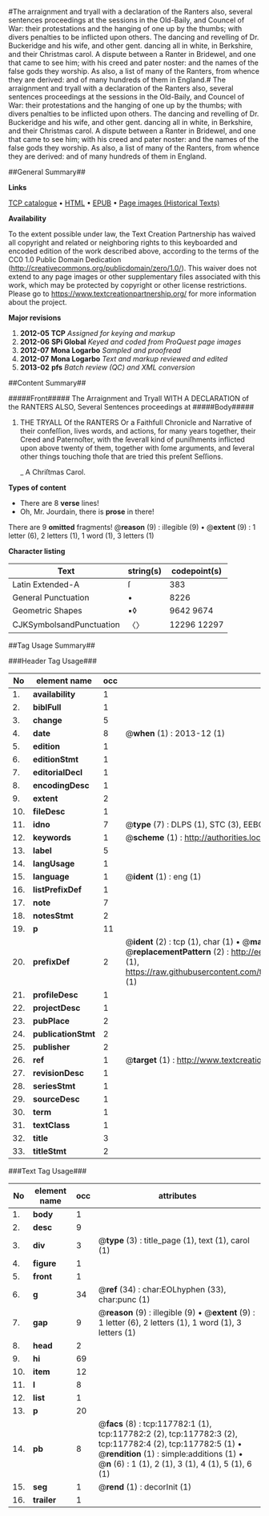 #The arraignment and tryall with a declaration of the Ranters also, several sentences proceedings at the sessions in the Old-Baily, and Councel of War: their protestations and the hanging of one up by the thumbs; with divers penalties to be inflicted upon others. The dancing and revelling of Dr. Buckeridge and his wife, and other gent. dancing all in white, in Berkshire, and their Christmas carol. A dispute between a Ranter in Bridewel, and one that came to see him; with his creed and pater noster: and the names of the false gods they worship. As also, a list of many of the Ranters, from whence they are derived: and of many hundreds of them in England.#
The arraignment and tryall with a declaration of the Ranters also, several sentences proceedings at the sessions in the Old-Baily, and Councel of War: their protestations and the hanging of one up by the thumbs; with divers penalties to be inflicted upon others. The dancing and revelling of Dr. Buckeridge and his wife, and other gent. dancing all in white, in Berkshire, and their Christmas carol. A dispute between a Ranter in Bridewel, and one that came to see him; with his creed and pater noster: and the names of the false gods they worship. As also, a list of many of the Ranters, from whence they are derived: and of many hundreds of them in England.

##General Summary##

**Links**

[TCP catalogue](http://www.ota.ox.ac.uk/tcp/)  • 
[HTML](http://tei.it.ox.ac.uk/tcp/Texts-HTML/free/A75/A75606.html)  • 
[EPUB](http://tei.it.ox.ac.uk/tcp/Texts-EPUB/free/A75/A75606.epub) • 
[Page images (Historical Texts)](https://historicaltexts.jisc.ac.uk/eebo-99865537e)

**Availability**

To the extent possible under law, the Text Creation Partnership has waived all copyright and related or neighboring rights to this keyboarded and encoded edition of the work described above, according to the terms of the CC0 1.0 Public Domain Dedication (http://creativecommons.org/publicdomain/zero/1.0/). This waiver does not extend to any page images or other supplementary files associated with this work, which may be protected by copyright or other license restrictions. Please go to https://www.textcreationpartnership.org/ for more information about the project.

**Major revisions**

1. __2012-05__ __TCP__ *Assigned for keying and markup*
1. __2012-06__ __SPi Global__ *Keyed and coded from ProQuest page images*
1. __2012-07__ __Mona Logarbo__ *Sampled and proofread*
1. __2012-07__ __Mona Logarbo__ *Text and markup reviewed and edited*
1. __2013-02__ __pfs__ *Batch review (QC) and XML conversion*

##Content Summary##

#####Front#####
The Arraignment and Tryall WITH A DECLARATION of the RANTERS ALSO, Several Sentences proceedings at 
#####Body#####

1. THE TRYALL Of the RANTERS Or a Faithfull Chronicle and Narrative of their confeſſion, lives words, and actions, for many years together, their Creed and Paternoſter, with the ſeverall kind of puniſhments inflicted upon above twenty of them, together with ſome arguments, and ſeveral other things touching thoſe that are tried this preſent Seſſions.

    _ A Chriſtmas Carol.

**Types of content**

  * There are 8 **verse** lines!
  * Oh, Mr. Jourdain, there is **prose** in there!

There are 9 **omitted** fragments! 
 @__reason__ (9) : illegible (9)  •  @__extent__ (9) : 1 letter (6), 2 letters (1), 1 word (1), 3 letters (1)

**Character listing**


|Text|string(s)|codepoint(s)|
|---|---|---|
|Latin Extended-A|ſ|383|
|General Punctuation|•|8226|
|Geometric Shapes|▪◊|9642 9674|
|CJKSymbolsandPunctuation|〈〉|12296 12297|

##Tag Usage Summary##

###Header Tag Usage###

|No|element name|occ|attributes|
|---|---|---|---|
|1.|__availability__|1||
|2.|__biblFull__|1||
|3.|__change__|5||
|4.|__date__|8| @__when__ (1) : 2013-12 (1)|
|5.|__edition__|1||
|6.|__editionStmt__|1||
|7.|__editorialDecl__|1||
|8.|__encodingDesc__|1||
|9.|__extent__|2||
|10.|__fileDesc__|1||
|11.|__idno__|7| @__type__ (7) : DLPS (1), STC (3), EEBO-CITATION (1), PROQUEST (1), VID (1)|
|12.|__keywords__|1| @__scheme__ (1) : http://authorities.loc.gov/ (1)|
|13.|__label__|5||
|14.|__langUsage__|1||
|15.|__language__|1| @__ident__ (1) : eng (1)|
|16.|__listPrefixDef__|1||
|17.|__note__|7||
|18.|__notesStmt__|2||
|19.|__p__|11||
|20.|__prefixDef__|2| @__ident__ (2) : tcp (1), char (1)  •  @__matchPattern__ (2) : ([0-9\-]+):([0-9IVX]+) (1), (.+) (1)  •  @__replacementPattern__ (2) : http://eebo.chadwyck.com/downloadtiff?vid=$1&page=$2 (1), https://raw.githubusercontent.com/textcreationpartnership/Texts/master/tcpchars.xml#$1 (1)|
|21.|__profileDesc__|1||
|22.|__projectDesc__|1||
|23.|__pubPlace__|2||
|24.|__publicationStmt__|2||
|25.|__publisher__|2||
|26.|__ref__|1| @__target__ (1) : http://www.textcreationpartnership.org/docs/. (1)|
|27.|__revisionDesc__|1||
|28.|__seriesStmt__|1||
|29.|__sourceDesc__|1||
|30.|__term__|1||
|31.|__textClass__|1||
|32.|__title__|3||
|33.|__titleStmt__|2||


###Text Tag Usage###

|No|element name|occ|attributes|
|---|---|---|---|
|1.|__body__|1||
|2.|__desc__|9||
|3.|__div__|3| @__type__ (3) : title_page (1), text (1), carol (1)|
|4.|__figure__|1||
|5.|__front__|1||
|6.|__g__|34| @__ref__ (34) : char:EOLhyphen (33), char:punc (1)|
|7.|__gap__|9| @__reason__ (9) : illegible (9)  •  @__extent__ (9) : 1 letter (6), 2 letters (1), 1 word (1), 3 letters (1)|
|8.|__head__|2||
|9.|__hi__|69||
|10.|__item__|12||
|11.|__l__|8||
|12.|__list__|1||
|13.|__p__|20||
|14.|__pb__|8| @__facs__ (8) : tcp:117782:1 (1), tcp:117782:2 (2), tcp:117782:3 (2), tcp:117782:4 (2), tcp:117782:5 (1)  •  @__rendition__ (1) : simple:additions (1)  •  @__n__ (6) : 1 (1), 2 (1), 3 (1), 4 (1), 5 (1), 6 (1)|
|15.|__seg__|1| @__rend__ (1) : decorInit (1)|
|16.|__trailer__|1||
